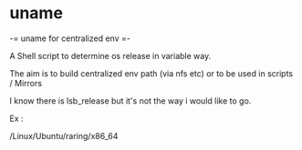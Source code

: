 uname
=====

-= uname for centralized env =-


A Shell script to determine os release in variable way.

The aim is to build centralized env path (via nfs etc) or to be used in scripts / Mirrors


I know there is lsb_release but it's not the way i would like to go.

Ex :

/Linux/Ubuntu/raring/x86_64
